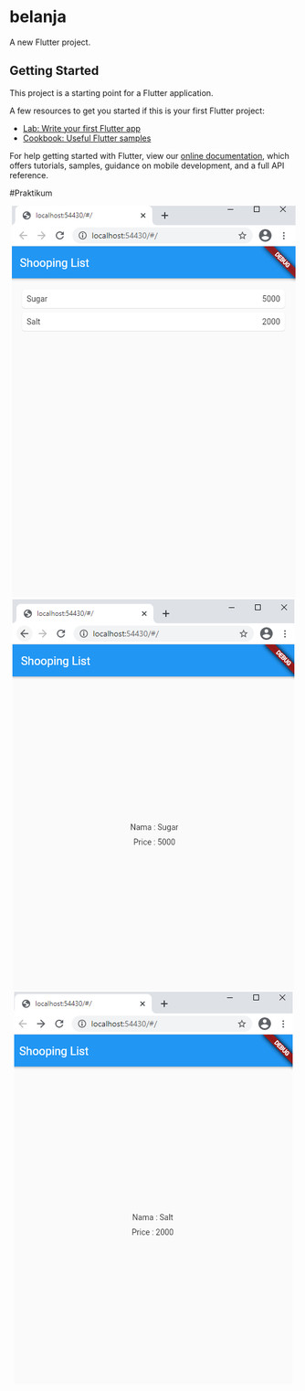# belanja

A new Flutter project.

## Getting Started

This project is a starting point for a Flutter application.

A few resources to get you started if this is your first Flutter project:

- [Lab: Write your first Flutter app](https://flutter.dev/docs/get-started/codelab)
- [Cookbook: Useful Flutter samples](https://flutter.dev/docs/cookbook)

For help getting started with Flutter, view our
[online documentation](https://flutter.dev/docs), which offers tutorials,
samples, guidance on mobile development, and a full API reference.


#Praktikum

<div align="center">
  <img src="/image/screenshot1.PNG" width"50px"</img>
 </div>

 <div align="center">
  <img src="/image/screenshot2.PNG" width"50px"</img>
 </div>

 <div align="center">
  <img src="/image/screenshot3.PNG" width"50px"</img>
 </div>
